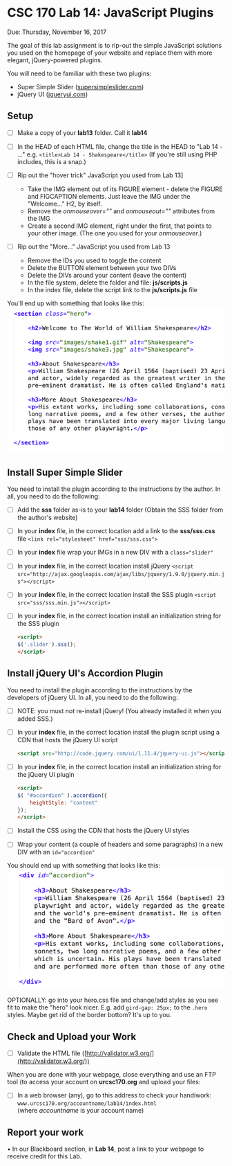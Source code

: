 # CSC 170 Lab 14: JavaScript Plugins
Due: Thursday, November 16, 2017

The goal of this lab assignment is to rip-out the simple JavaScript solutions you used on the homepage of your website and replace them with more elegant, jQuery-powered plugins.

You will need to be familiar with these two plugins:

- Super Simple Slider ([supersimpleslider.com](http://supersimpleslider.com))
- jQuery UI ([jqueryui.com](http://jqueryui.com))


## Setup

- [ ]	Make a copy of your **lab13** folder.  Call it **lab14**

- [ ]	In the HEAD of each HTML file, change the title in the HEAD  to "Lab 14 - ..."  e.g.  `<title>Lab 14 - Shakespeare</title>`  (If you're still using PHP includes, this is a snap.)

- [ ]	Rip out the "hover trick" JavaScript you used from Lab 13]

	- Take the IMG element out of its FIGURE element - delete the FIGURE and FIGCAPTION elements.  Just leave the IMG under the "Welcome..." H2, by itself.
	- Remove the *onmouseover=""* and *onmouseout=""* attributes from the IMG
	- Create a second IMG element, right under the first, that points to your other image.  (The one you used for your *onmouseover*.)

- [ ]	Rip out the "More..." JavaScript you used from Lab 13
	-	Remove the IDs you used to toggle the content
	-	Delete the BUTTON element between your two DIVs
	-	Delete the DIVs around your content (leave the content)
	-	In the file system, delete the folder and file: **js/scripts.js**
	-	In the index file, delete the script link to the **js/scripts.js** file

You'll end up with something that looks like this:
![section of HTML](media/code-snippet1.png "something that looks like this")

## Install Super Simple Slider
You need to install the plugin according to the instructions by the author.  In all, you need to do the following:
- [ ]	Add the **sss** folder as-is to your **lab14** folder (Obtain the SSS folder from the author's website)

- [ ]	In your **index** file, in the correct location add a link to the **sss/sss.css** file
`<link rel="stylesheet" href="sss/sss.css">`

- [ ]	In your **index** file wrap your IMGs in a new DIV with a `class="slider"`

- [ ]	In your **index** file, in the correct location install jQuery
`<script src="http://ajax.googleapis.com/ajax/libs/jquery/1.9.0/jquery.min.js"></script>`

- [ ]	In your **index** file, in the correct location install the SSS plugin `<script src="sss/sss.min.js"></script>`

- [ ]	In your **index** file, in the correct location install an initialization string for the SSS plugin

	```html
	<script>
	$('.slider').sss();
	</script>
	```

## Install jQuery UI's Accordion Plugin
You need to install the plugin according to the instructions by the developers of jQuery UI.  In all, you need to do the following:

- [ ]	NOTE: you must *not* re-install jQuery!  (You already installed it when you added SSS.)
- [ ]	In your **index** file, in the correct location install the plugin script using a CDN that hosts the jQuery UI script

	```html
	<script src="http://code.jquery.com/ui/1.11.4/jquery-ui.js"></script>
	```

- [ ]	In your **index** file, in the correct location install an initialization string for the jQuery UI plugin

	```html
	<script>
	$( "#accordion" ).accordion({
		heightStyle: "content"
	});
	</script>
	```

- [ ]	Install the CSS using the CDN that hosts the jQuery UI styles
<link rel="stylesheet" href="http://code.jquery.com/ui/1.11.4/themes/smoothness/jquery-ui.css">

- [ ]	Wrap your content (a couple of headers and some paragraphs) in a new DIV with an `id="accordion"`

You should end up with something that looks like this:
![section of HTML](media/code-snippet2.png "something that looks like this")
 
OPTIONALLY: go into your hero.css file and change/add styles as you see fit to make the "hero" look nicer.  E.g. add `gird-gap: 25px;` to the `.hero` styles.  Maybe get rid of the border bottom?  It's up to you.

## Check and Upload your Work
- [ ]	Validate the HTML file ([http://validator.w3.org/](http://validator.w3.org/))

When you are done with your webpage, close everything and use an FTP tool (to access your account on **urcsc170.org** and upload your files:

- [ ]	In a web browser (any), go to this address to check your handiwork: 
	```www.urcsc170.org/accountname/lab14/index.html```<br>
	(where *accountname* is your account name)

## Report your work
•	In our Blackboard section, in **Lab 14**, post a link to your webpage to receive credit for this Lab. 
